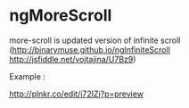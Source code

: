 ngMoreScroll
============

more-scroll is updated version of infinite scroll<br/>
  (http://binarymuse.github.io/ngInfiniteScroll<br/>
   http://jsfiddle.net/vojtajina/U7Bz9)


Example :

  http://plnkr.co/edit/i72IZj?p=preview
